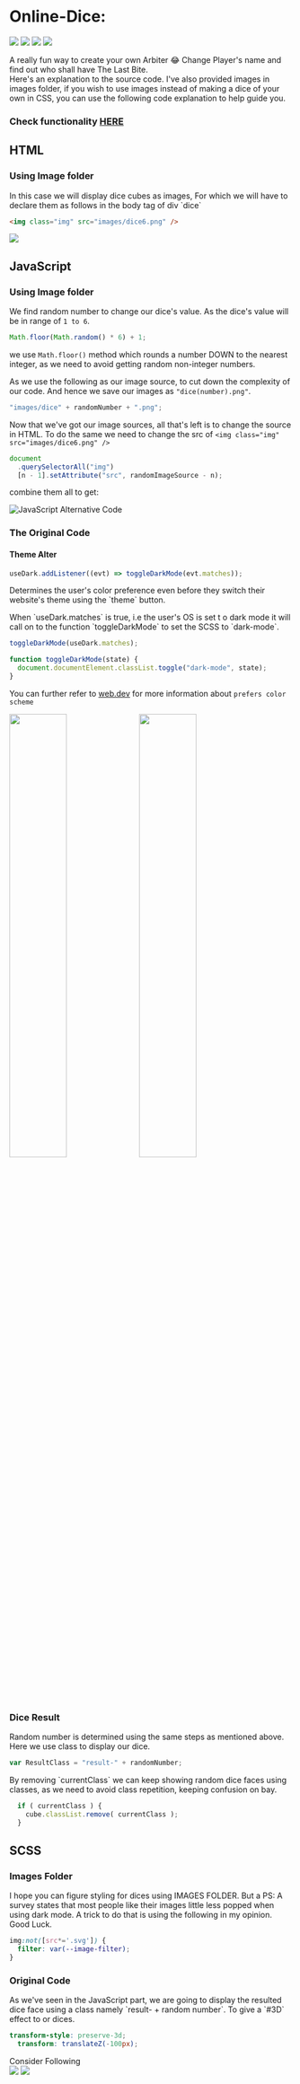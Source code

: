 # Online-Dice:

![](https://img.shields.io/website-up-down-green-red/http/monip.org.svg)
![](https://img.shields.io/badge/HTML5-E34F26?style=for-the-badge&logo=html5&logoColor=white)
![](https://img.shields.io/badge/Sass-CC6699?style=for-the-badge&logo=sass&logoColor=white)
![](https://img.shields.io/badge/JavaScript-F7DF1E?style=for-the-badge&logo=javascript&logoColor=black)

A really fun way to create your own Arbiter 😂 Change Player's name and find out who shall have The Last Bite.</br>
Here's an explanation to the source code. I've also provided images in images folder, if you wish to use images instead of making a dice of your own in CSS, you can use the following code explanation to help guide you.

### Check functionality [HERE](https://sanjanastyles.github.io/online-dice/)

<div>

## HTML
### Using Image folder

<p> In this case we will display dice cubes as images, For which we will have to declare them as follows in the body tag of div `dice` </p>

```html
<img class="img" src="images/dice6.png" />
```

![](https://media.discordapp.net/attachments/947060629066354689/993820631034494996/unknown.png)


</div>

<div>

## JavaScript

### Using Image folder

<p>

We find random number to change our dice's value. As the dice's value will be in range of `1 to 6`.

```js
Math.floor(Math.random() * 6) + 1;
```

we use `Math.floor()` method which rounds a number DOWN to the nearest integer, as we need to avoid getting random non-integer numbers.

</p>
<p>

As we use the following as our image source, to cut down the complexity of our code. And hence we save our images as `"dice(number).png"`.

```js
"images/dice" + randomNumber + ".png";
```

</p>
<p>

Now that we've got our image sources, all that's left is to change the source in HTML. To do the same we need to change the src of `<img class="img" src="images/dice6.png" />`

```js
document
  .querySelectorAll("img")
  [n - 1].setAttribute("src", randomImageSource - n);
```

</p>
combine them all to get:

![JavaScript Alternative Code](https://cdn.discordapp.com/attachments/947060629066354689/993809785197703288/unknown.png)

### The Original Code

#### Theme Alter

```js
useDark.addListener((evt) => toggleDarkMode(evt.matches));
```

<p>Determines the user's color preference even before they switch their website's theme using the `theme` button.</p>

<p> When `useDark.matches` is true, i.e the user's OS is set t o dark mode it will call on to the function  `toggleDarkMode` to set the SCSS to `dark-mode`. </p>

```js
toggleDarkMode(useDark.matches);

function toggleDarkMode(state) {
  document.documentElement.classList.toggle("dark-mode", state);
}
```
You can further refer to [web.dev](https://web.dev/prefers-color-scheme/) for more information about `prefers color scheme`

<img src="https://cdn.discordapp.com/attachments/947060629066354689/993829602394918963/unknown.png" style="width: 45%;"/> <img src="https://cdn.discordapp.com/attachments/947060629066354689/993829715175538718/unknown.png" style="width: 45%;"/>

### Dice Result

<p> Random number is determined using the same steps as mentioned above. Here we use class to display our dice. </p>

```js
var ResultClass = "result-" + randomNumber;
```

<p>By removing `currentClass` we can keep showing random dice faces using classes, as we need to avoid class repetition, keeping confusion on bay. </p>

````js
  if ( currentClass ) {
    cube.classList.remove( currentClass );
  }
````
</div>

<div>

## SCSS
### Images Folder
<p>I hope you can figure styling for  dices using IMAGES FOLDER. But a PS: A survey states that most people like their images little less popped when using dark mode. A trick to do that is using the following in my opinion. Good Luck.</p>

```scss
img:not([src*='.svg']) {
  filter: var(--image-filter);
}
```

### Original Code

<p>As we've seen in the JavaScript part, we are going to display the resulted dice face using a class namely `result- + random number`. To give a `#3D` effect to or dices. </p>

```scss
transform-style: preserve-3d;
  transform: translateZ(-100px);
  ```

</div>

Consider Following </br>
<a href="https://github.com/sanjanastyles"><img src="https://img.shields.io/badge/GitHub-100000?style=for-the-badge&logo=github&logoColor=white"></a>
<a href="https://www.linkedin.com/in/sanjana-mondal-6b727b1aa/"><img src="https://img.shields.io/badge/LinkedIn-0077B5?style=for-the-badge&logo=linkedin&logoColor=white"></a>